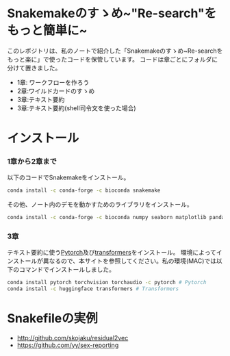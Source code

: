 # Snakemakeのすゝめ~"Re-search"をもっと簡単に~

このレポジトリは、私のノートで紹介した「Snakemakeのすゝめ~Re-searchをもっと楽に」で使ったコードを保管しています。
コードは章ごとにフォルダに分けて置きました。

- 1章: ワークフローを作ろう
- 2章:ワイルドカードのすゝめ
- 3章:テキスト要約
- 3章:テキスト要約(shell司令文を使った場合)

# インストール

### 1章から2章まで

以下のコードでSnakemakeをインストール。
```bash
conda install -c conda-forge -c bioconda snakemake
```

その他、ノート内のデモを動かすためのライブラリをインストール。
```bash
conda install -c conda-forge -c bioconda numpy seaborn matplotlib pandas wikipedia-api
```

### 3章

テキスト要約に使う[Pytorch](https://pytorch.org/get-started/locally/)及び[transformers](https://huggingface.co/docs/transformers/index)をインストール。
環境によってインストールが異なるので、本サイトを参照してください。私の環境(MAC)では以下のコマンドでインストールしました。
```bash
conda install pytorch torchvision torchaudio -c pytorch # Pytorch
conda install -c huggingface transformers # Transformers
```

# Snakefileの実例
- http://github.com/skojaku/residual2vec
- https://github.com/yy/sex-reporting
